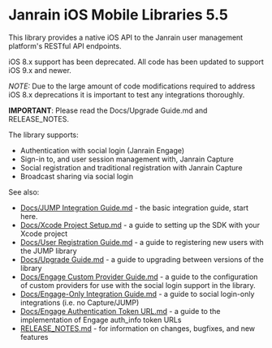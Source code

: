 # Janrain iOS Mobile Libraries 5.5

This library provides a native iOS API to the Janrain user management platform's RESTful API endpoints.

iOS 8.x support has been deprecated. All code has been updated to support iOS 9.x and newer.

*NOTE:* Due to the large amount of code modifications required to address iOS 8.x deprecations it is important to test any integrations thoroughly.


**IMPORTANT**: Please read the Docs/Upgrade Guide.md and RELEASE_NOTES.

The library supports:

 * Authentication with social login (Janrain Engage)
 * Sign-in to, and user session management with, Janrain Capture
 * Social registration and traditional registration with Janrain Capture
 * Broadcast sharing via social login

See also:

 * [Docs/JUMP Integration Guide.md](Docs/JUMP%20Integration%20Guide.md) - the basic integration guide, start here.
 * [Docs/Xcode Project Setup.md](Docs/Xcode%20Project%20Setup.md) - a guide to setting up the SDK with your Xcode project
 * [Docs/User Registration Guide.md](Docs/User%20Registration%20Guide.md) - a guide to registering new users with the JUMP library
 * [Docs/Upgrade Guide.md](Docs/Upgrade%20Guide.md) - a guide to upgrading between versions of the library
 * [Docs/Engage Custom Provider Guide.md](Docs/Engage%20Custom%20Provider%20Guide.md) - a guide to the configuration of custom providers for use with the
   social login support in the library.
 * [Docs/Engage-Only Integration Guide.md](Docs/Engage-Only%20Integration%20Guide.md) - a guide to social login-only integrations (i.e. no Capture/JUMP)
 * [Docs/Engage Authentication Token URL.md](Docs/Engage%20Authentication%20Token%20URL.md) - a guide to the implementation of Engage auth_info token URLs
 * [RELEASE_NOTES.md](RELEASE_NOTES.md) - for information on changes, bugfixes, and new features
